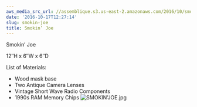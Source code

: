 ```yaml
---
aws_media_src_url: //assemblique.s3.us-east-2.amazonaws.com/2016/10/smokinjoe.jpg
date: '2016-10-17T12:27:14'
slug: smokin-joe
title: Smokin’ Joe
---
```


 Smokin’ Joe

 12″H x 6″W x 6″D

 List of Materials:

  * Wood mask base
 * Two Antique Camera Lenses
 * Vintage Short Wave Radio Components
 * 1990s RAM Memory Chips
  ![SMOKIN'JOE.jpg](//assemblique.s3.us-east-2.amazonaws.com/2016/10/smokinjoe.jpg?w=602)